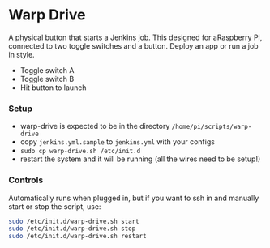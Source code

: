 # Warp Drive

A physical button that starts a Jenkins job. This designed for  aRaspberry Pi, 
connected to two toggle switches and a button. Deploy an app or run a job in
style.

* Toggle switch A
* Toggle switch B
* Hit button to launch

### Setup

 * warp-drive is expected to be in the directory `/home/pi/scripts/warp-drive`
 * copy `jenkins.yml.sample` to `jenkins.yml` with your configs
 * `sudo cp warp-drive.sh /etc/init.d`
 * restart the system and it will be running (all the wires need to be setup!)

### Controls

Automatically runs when plugged in, but if you want to ssh in and manually start
or stop the script, use:

```bash
sudo /etc/init.d/warp-drive.sh start
sudo /etc/init.d/warp-drive.sh stop
sudo /etc/init.d/warp-drive.sh restart
```

